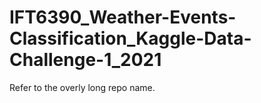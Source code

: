 # IFT6390_Weather-Events-Classification_Kaggle-Data-Challenge-1_2021
Refer to the overly long repo name.
